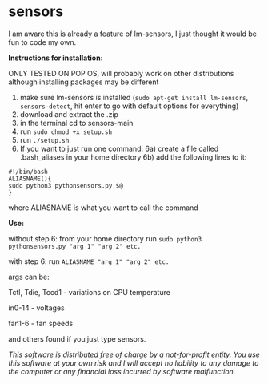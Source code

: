 # sensors

I am aware this is already a feature of lm-sensors, I just thought it would be fun to code my own.

**Instructions for installation:**

ONLY TESTED ON POP OS, will probably work on other distributions although installing packages may be different
1) make sure lm-sensors is installed (`sudo apt-get install lm-sensors`, `sensors-detect`, hit enter to go with default options for everything)
2) download and extract the .zip
3) in the terminal cd to sensors-main
4) run `sudo chmod +x setup.sh`
5) run `./setup.sh`
6) If you want to just run one command: 
6a) create a file called .bash_aliases in your home directory
6b) add the following lines to it:
```
#!/bin/bash
ALIASNAME(){
sudo python3 pythonsensors.py $@
}
```
where ALIASNAME is what you want to call the command

**Use:**

without step 6: from your home directory run `sudo python3 pythonsensors.py "arg 1" "arg 2" etc.`

with step 6: run `ALIASNAME "arg 1" "arg 2" etc.`

args can be:

Tctl, Tdie, Tccd1 - variations on CPU temperature

in0-14 - voltages

fan1-6 - fan speeds

and others found if you just type sensors.



*This software is distributed free of charge by a not-for-profit entity. You use this software at your own risk and I will accept no liability to any damage to the computer or any financial loss incurred by software malfunction.*


